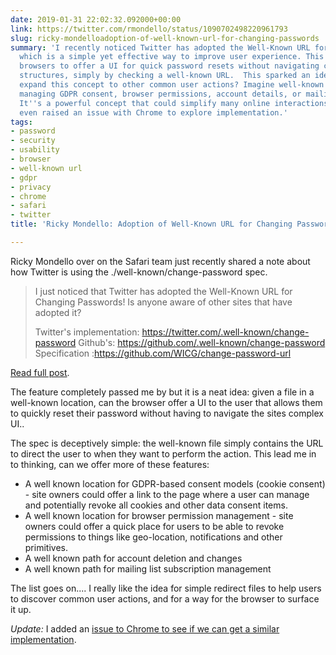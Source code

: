 ```yaml
---
date: 2019-01-31 22:02:32.092000+00:00
link: https://twitter.com/rmondello/status/1090702498220961793
slug: ricky-mondelloadoption-of-well-known-url-for-changing-passwords
summary: 'I recently noticed Twitter has adopted the Well-Known URL for Changing Passwords,
  which is a simple yet effective way to improve user experience. This spec allows
  browsers to offer a UI for quick password resets without navigating complex site
  structures, simply by checking a well-known URL.  This sparked an idea: could we
  expand this concept to other common user actions? Imagine well-known locations for
  managing GDPR consent, browser permissions, account details, or mailing list subscriptions.
  It''s a powerful concept that could simplify many online interactions, and I''ve
  even raised an issue with Chrome to explore implementation.'
tags:
- password
- security
- usability
- browser
- well-known url
- gdpr
- privacy
- chrome
- safari
- twitter
title: 'Ricky Mondello: Adoption of Well-Known URL for Changing Passwords'

---
```

Ricky Mondello over on the Safari team just recently shared a note about how Twitter is using the ./well-known/change-password spec.

> I just noticed that Twitter has adopted the Well-Known URL for Changing Passwords! Is anyone aware of other sites that have adopted it?
> 
> Twitter's implementation: https://twitter.com/.well-known/change-password
> Github's: https://github.com/.well-known/change-password
> Specification :https://github.com/WICG/change-password-url

[Read full post](https://twitter.com/rmondello/status/1090702498220961793).

The feature completely passed me by but it is a neat idea: given a file in a well-known location, can the browser offer a UI to  the user that allows them to quickly reset their password without having to navigate the sites complex UI..

The spec is deceptively simple: the well-known file simply contains the URL to direct the user to when they want to perform the action. This lead me in to thinking, can we offer more of these features:

* A well known location for GDPR-based consent models (cookie consent) - site owners could offer a link to the page where a user can manage and potentially revoke all cookies and other data consent items.
* A well known location for browser permission management - site owners could offer a quick place for users to be able to revoke permissions to things like geo-location, notifications and other primitives.
* A well known path for account deletion and changes
* A well known path for mailing list subscription management

The list goes on.... I really like the idea for simple redirect files to help users to discover common user actions, and for a way for the browser to surface it up.

*Update:* I added an [issue to Chrome to see if we can get a similar implementation](https://bugs.chromium.org/p/chromium/issues/detail?id=927473).
